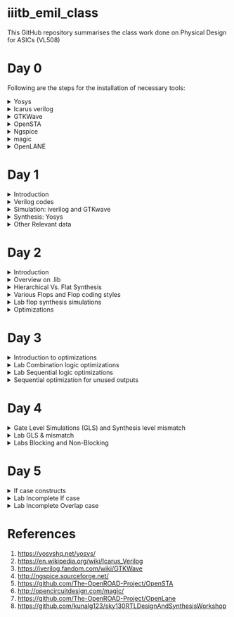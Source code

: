 # iiitb_emil_class
This GitHub repository summarises the class work done on Physical Design for ASICs (VL508)

# Day 0
Following are the steps for the installation of necessary tools:
<details>
<summary> Yosys</summary>
<br />
Yosys is a framework for Verilog RTL synthesis. It currently has extensive Verilog-2005 support and provides a basic set of synthesis algorithms for various application domains. Selected features and typical applications:

- Process almost any synthesizable Verilog-2005 design
- Converting Verilog to BLIF / EDIF/ BTOR / SMT-LIB / simple RTL Verilog / etc.
- Built-in formal methods for checking properties and equivalence
- Mapping to ASIC standard cell libraries (in Liberty File Format)
- Mapping to Xilinx 7-Series and Lattice iCE40 and ECP5 FPGAs
- Foundation and/or front-end for custom flows<br />

Steps to install Yosys:
  
```
$ git clone https://github.com/YosysHQ/yosys.git
$ cd yosys-master 
$ sudo apt install make (If make is not installed please install it) 
$ sudo apt-get install build-essential clang bison flex 
    libreadline-dev gawk tcl-dev libffi-dev git 
    graphviz xdot pkg-config python3 libboost-system-dev
    libboost-python-dev libboost-filesystem-dev zlib1g-dev
$ make config-gcc
$ make 
$ sudo make install
```
Image after Installation:
![yosys](https://github.com/mrdunker/iiitb_emil_class/assets/38190245/345a1e66-96c9-4baa-b543-4c54a83c7f80)
</details>
<details>
<summary> Icarus verilog</summary>
<br />    
Icarus Verilog is an implementation of the Verilog hardware description language compiler that generates netlists in the desired format (EDIF). It supports the 1995, 2001 and 2005 versions of the standard, portions of SystemVerilog, and some extensions.<br />
Icarus Verilog is available for Linux, FreeBSD, OpenSolaris, AIX, Microsoft Windows, and Mac OS X. Released under the GNU General Public License, Icarus Verilog is free software.<br /><br />
Step to install iverilog: 
    
```
sudo apt-get install iverilog
```
Image after Installation:
![iverilog](https://github.com/mrdunker/iiitb_emil_class/assets/38190245/bb03caee-57ee-4d01-bd57-25e85e0f302f)
</details>
<details>
<summary> GTKWave </summary>
<br />
GTKWave is a VCD waveform viewer based on the GTK library. This viewer supports VCD and LXT formats for signal dumps.<br />
Waveform dumps are written by the Icarus Verilog runtime program vvp. The user uses $dumpfile and $dumpvars system tasks to enable waveform dumping, then the vvp runtime takes care of the rest. The output is written into the file specified by the $dumpfile system task. If the $dumpfile call is absent, the compiler will choose the file name dump.vcd or dump.lxt, depending on runtime flags. The example below dumps everything in and below the test module.<br /><br />
Steps to install GTKWave:

```
sudo apt update
sudo apt install gtkwave
```
Image after Installation:
![gtkwave](https://github.com/mrdunker/iiitb_emil_class/assets/38190245/61dea6a3-487c-4308-a8c4-f1d4477c992a)
</details>

<details>
<summary>OpenSTA</summary>
<br />
OpenSTA is a gate-level static timing verifier. As a stand-alone executable, it can be used to verify the timing of a design using standard file formats.

- Verilog netlist
- Liberty library
- SDC timing constraints
- SDF delay annotation
- SPEF parasitics

OpenSTA uses a TCL command interpreter to read the design, specify timing constraints, and print timing reports.<br /><br />
Steps to install OpenSTA:
```
Went to the GitHub repo: https://github.com/The-OpenROAD-Project/OpenSTA
and did the process mentioned within (installed the prerequisites and installed OpenSTA with Cmake).
```
Image after installation:
![opensta png](https://github.com/mrdunker/iiitb_emil_class/assets/38190245/bcc4cf94-2696-4f19-bfcd-20a48424276f)
</details>
<details>
<summary>Ngspice</summary>   
<br />
Ngspice is an open-source electronic circuit simulator software that allows engineers, researchers, and hobbyists to simulate and analyze electronic circuits. It is a part of the Spice (Simulation Program with Integrated Circuit Emphasis) family of circuit simulation tools, which have been widely used since the 1970s.

Ngspice is an evolution of the well-known Spice3 program, incorporating additional features and improvements. It is compatible with various operating systems, including Windows, Linux, and macOS. The software is primarily used for simulating analog, digital, and mixed-signal circuits.<br /><br />
Steps to install Ngspice:

```
After downloading the tarball from https://sourceforge.net/projects/ngspice/files/ to a local directory, unpack it using:
$ tar -zxvf ngspice-40.tar.gz
$ cd ngspice-40
$ mkdir release
$ cd release
$ ../configure  --with-x --with-readline=yes --disable-debug
$ make
$ sudo make install

```
Image after installation:
![ngspice](https://github.com/mrdunker/iiitb_emil_class/assets/38190245/22a4dab7-b6dc-4d07-b2a8-8f2d24b06568)
</details>

<details>
<summary>magic</summary>
<br />
Magic is a popular open-source tool used for ASIC (Application-Specific Integrated Circuit) design and layout. It is part of the Electric VLSI Design System and provides capabilities for creating and editing integrated circuit layouts. Magic is widely used in the semiconductor industry and academic settings for various ASIC design tasks.

<br /> Steps to install magic:

```
$   sudo apt-get install m4
$   sudo apt-get install tcsh
$   sudo apt-get install csh
$   sudo apt-get install libx11-dev
$   sudo apt-get install tcl-dev tk-dev
$   sudo apt-get install libcairo2-dev
$   sudo apt-get install mesa-common-dev libglu1-mesa-dev
$   sudo apt-get install libncurses-dev
git clone https://github.com/RTimothyEdwards/magic
cd magic
./configure
make
make install

```
Image after installation:
![magic](https://github.com/mrdunker/iiitb_emil_class/assets/38190245/79c38c91-a0be-4b4b-a334-bb1ef3754af8)
</details>

<details>
<summary>OpenLANE</summary>
<br />
OpenLANE is an open-source ASIC (Application-Specific Integrated Circuit) design flow and methodology that aims to automate and standardize the process of designing and fabricating custom digital integrated circuits. It is developed and maintained by the OpenROAD (Open Research for Advanced Nanotechnologies) project, which is a collaboration of various academic and industrial organizations.

Key components and features of OpenLANE include:<br />
- RTL Synthesis: The flow starts with RTL synthesis, where the RTL code is converted into a gate-level representation using synthesis tools.
- Floorplanning: OpenLANE performs automatic floorplanning, which involves arranging the logical blocks and components on the chip's physical layout.
- Placement: It automatically places the gates and cells on the chip, optimizing for area, power, and performance.
- Clock Tree Synthesis (CTS): OpenLANE generates a clock tree to efficiently distribute the clock signal across the chip.
- Routing: The tool performs automatic routing to connect all the elements on the chip while adhering to design rules and constraints.
- Static Timing Analysis (STA): OpenLANE performs static timing analysis to verify that the design meets the required timing specifications.
- Design Rule Check (DRC) and Layout versus Schematic (LVS) verification: OpenLANE checks the physical layout against manufacturing rules (DRC) and compares the layout to the original schematic (LVS) to ensure consistency.
- Configuration and customization: OpenLANE allows users to configure various aspects of the design flow and customize different steps based on specific design requirements.
<br />
Steps to install OpenLANE:
    
```
sudo apt-get update
sudo apt-get upgrade
sudo apt install -y build-essential python3 python3-venv python3-pip make git

sudo apt install apt-transport-https ca-certificates curl software-properties-common
curl -fsSL https://download.docker.com/linux/ubuntu/gpg | sudo gpg --dearmor -o /usr/share/keyrings/docker-archive-keyring.gpg

echo "deb [arch=amd64 signed-by=/usr/share/keyrings/docker-archive-keyring.gpg] https://download.docker.com/linux/ubuntu $(lsb_release -cs) stable" | sudo tee /etc/apt/sources.list.d/docker.list > /dev/null

sudo apt update

sudo apt install docker-ce docker-ce-cli containerd.io

sudo docker run hello-world

sudo groupadd docker
sudo usermod -aG docker $USER
sudo reboot 

# After reboot
docker run hello-world

```
Image after installation:
![docker](https://github.com/mrdunker/iiitb_emil_class/assets/38190245/ee51e4a0-bb4e-4e41-8ff6-e4cf30dcfcb7)
</details>

# Day 1
<details>
  <summary>Introduction</summary>
  <br />
  This section mainly focuses on Iverilog,GTKwave, and Yosys. The simulation and synthesis of a basic 2x1 mux is also done.<br /><br />
 A simulator refers to a software tool or program that simulates the behavior of the digital design described at the RTL level. It allows designers to test and verify 
 the functionality of their digital designs before actual hardware is fabricated. Simulators take the RTL description and execute it in a software 
 environment, allowing the designer to observe how the design behaves under different conditions and inputs. The simulator looks for changes in the input.Upon change inn 
 the input the output is evaluated. If no change in input is observed, there will be no change in output. 
 Icarus Verilog is an open-source RTL simulator that supports Verilog. It's widely used in academia and smaller projects due to its free and open nature.<br /><br/>
 A test bench is a set of simulation codes and associated data that is used to verify the correctness and functionality of a digital design described at the Register 
 Transfer Level (RTL) or other abstraction levels. It serves as a virtual environment in which the design can be tested before it's physically implemented in 
 hardware.The design may have  more than one input and output, while the Test bench doesn't a primary input or a primary output.<br /><br />

 **The Iverilog-based simulation flow is that of below:** <br />
 ![simulation flow](https://github.com/mrdunker/iiitb_emil_class/assets/38190245/3d965540-bb96-4bb3-9284-b446b57621fb)

 After Simulation Synthesis is required. For this, we are using a tool called Yosys, which will give us a netlist, which is a representation of the design in standard 
 cells. There are certain commands like read_verilog, read_liberty, and write_verilog used for the synthesis process. After Synthesis verification of the netlist is also 
 done. <br /><br />
**A basic synthesis flow is as shown below:** <br />
 ![synthesis flow](https://github.com/mrdunker/iiitb_emil_class/assets/38190245/abcd8a60-8222-433e-a53e-ff1485ecd810)
 <br />( .lib is explained in the 'Other Relevant Data' section)<br />
 <br />The set of primary inputs or primary outputs will remain the same in both RTL design and netlist,i.e. The testbench used for simulation and verification is same.<br />
</details>
<details>
    <summary>Verilog codes</summary>
  We are simulating a simple 2x1 mux using iverilog and GTKwave, the codes have been taken from the GitHub repo:<br />
  https://github.com/kunalg123/sky130RTLDesignAndSynthesisWorkshop.git
  <br /><br />
  The above git has been cloned and saved in the local system as shown below.<br />
  
  ![git_clone](https://github.com/mrdunker/iiitb_emil_class/assets/38190245/05e19c55-237f-47b0-b2df-4a4839a12e2c)
  
</details>

<details>
    <summary>Simulation: iverilog and GTKwave</summary>
  <br />
  The below Linux shell commands are typed into the terminal to get execute the mux design file and the test bench. A vcd(value change dump) file is generated
  and that is opened using GTKwave as shown below. 
  
```
iverilog good_mux.v tb_good_mux.v
./a.out
gtkwave tb_good_mux.vcd
```
Below are the Shell commands screenshot for the execution of both .v files (design and test bench):<br />
![iverilog_gtk](https://github.com/mrdunker/iiitb_emil_class/assets/38190245/69775736-ff34-4c3c-8231-87dd9f111e2b)
<br />
<br />
Below is the GTKwave output for the same:<br />
![gtk](https://github.com/mrdunker/iiitb_emil_class/assets/38190245/af652fdb-1222-484f-820c-51f3d4de732f)
</details> 
<details>
    <summary>Synthesis: Yosys</summary>
<br />
Here we are Synthesizing a basic 2x1 mux which we have simulated in iverilog and GTKwave as shown in the above sections.<br />
In the directory, we need to input the shell terminal command yosys for synthesis below shown are the commands used:
  
  ```
yosys> read_liberty -lib ../lib/sky130_fd_sc_hd__tt_025C_1v80.lib 
yosys> read_verilog good_mux.v
yosys> synth -top good_mux
yosys> abc -liberty ../lib/sky130_fd_sc_hd__tt_025C_1v80.lib 
yosys> show
  ```
To generate the netlist and view the 'netlist.v' file following commands are used:

 ```
yosys> write_verilog -noattr good_mux_netlist.v
yosys> !gvim good_mux_netlist.v
  ```

<br /> **The Screenshot below shows how commands read_liberty and read_verilog are done:** <br />
![synth1](https://github.com/mrdunker/iiitb_emil_class/assets/38190245/ef674f5e-94f0-4310-bd4a-dd87ab9c6a24)
<br />

**The Screenshot below is of the syth -top <name.v> command:** <br />
![synth2](https://github.com/mrdunker/iiitb_emil_class/assets/38190245/35ee2316-6785-4509-a254-1d9e7607336f)
<br />

**The Screenshot below shows how the command abc -liberty is done:** <br />
![synth3](https://github.com/mrdunker/iiitb_emil_class/assets/38190245/2f53dd5c-b782-4f0b-8185-c334c9d3f13a)
<br />

**The Screenshot below shows how the show command is done:** <br />
![synth4](https://github.com/mrdunker/iiitb_emil_class/assets/38190245/f944ec4b-904a-45c4-8f3a-833a0753d9cb)
<br />

**The Figure below is the generated synthesized design:** <br />
![synth5_img](https://github.com/mrdunker/iiitb_emil_class/assets/38190245/e036f7ba-aa4c-46ba-bfec-f26cdb14a426)
<br />

**The Screenshot below shows the 'write_verilog -noattr<'name of netlist'>' command and the <netlist>.v file:** <br />
![synth6_final](https://github.com/mrdunker/iiitb_emil_class/assets/38190245/c0691b18-bae6-46ac-bd23-f03e20d01d6b)
  
</details>
<details>
    <summary>Other Relevant data</summary>
  <br />
  
  **RTL Design:** <br />
RTL stands for "Register Transfer Level," and in the context of digital hardware design, RTL design refers to the process of describing the behavior of a digital circuit 
or system using a hardware description language (HDL) at the register transfer level. It's a crucial step in designing complex digital systems such as microprocessors, 
application-specific integrated circuits (ASICs), field-programmable gate arrays (FPGAs), and more.
<br /><br />
In RTL design, the designer specifies the functionality and behavior of the digital system using a high-level hardware description language like Verilog or VHDL. This description focuses on the flow of data between registers and the operations that take place on that data.<br />

**Synthesis:** <br />
RTL design is the process of transforming a high-level functional description of a digital system into a gate-level netlist that can be physically implemented on 
hardware platforms. This process involves mapping the logic to standard cells, optimizing for performance, and ensuring timing requirements are met.
A Design is converted into gates and the connections are made between those gates, the final output file is what is termed as a netlist.<br /><br />

### What is .lib ?

1. .lib is a collection of various logical modules
2. It includes basic gates like and, or etc...
3. There are different flavours(versions) of the same gate
    - Slow
    - Medium
    - Fast

We need different flavors of gates because combinational delays in logical paths will determine the maximum speed of operation of digital logic circuits.<br />
<br />
### Why do we need different flavors of gates?

1. Different flavors of gates are necessary to provide a diverse toolkit for designing and implementing electronic circuits. They cater to various logical functions,
  optimization requirements, noise considerations, and implementation constraints, enabling the creation of complex and efficient systems.
2. Combinational delays in the logic path determine the max speed of operation of a digital logic circuit.

<br />

![dff_combi](https://github.com/mrdunker/iiitb_emil_class/assets/38190245/01b72e99-69f9-4453-9e17-8f2a082de217)

- Based on the figure shown above, Tclk **Tcq_a**,**Tcombi**,**Tsetup_b** are the time period of the clock,propagation delay of A, Combinational delay, setup time of B 
  respectively.
- **Tclk > Tcq_a + Tcombi + Tsetup_b**
- one clock pulse should be long enough for the delay of the 'A'-D.FF,combinational delay and setup time for 'B'-D.FF to be incorporated.
- **Tsetup_b** is the time required for the the 'B'-D.FF data to be stable.

There is also a need for slow cells. The question of why we need them arises.<br />
- To ensure there are no 'HOLD' issues at B-D.FF, we need certain cells to work slowly
- We need cells that work fast to meet the required performance and we need cells that work slow to meet HOLD.

## Faster Cells Vs. Slower Cells:
- A load in digital logic is a capacitor
- A faster charging or discharging means less delay
- To increase the rate of charging or discharging we need to widen the transistors.
- Wider transistor gives lower delay: but more is required and more power is required
- Narrow transistors give out more delay  : we need less area and less power is consumed.


</details>

# Day 2
<details>
  <summary>Introduction</summary>
  In this section, we will briefly go about understanding a bit more about the .lib file and other stuff.
</details>
<details>
  <summary>Overview on .lib</summary>
  Firstly lets open the sky130_fd_sc_hd__tt_025C_1v80.lib using the Vim editer.<br />
 
  ```
  gvim ../lib/sky130_fd_sc_hd__tt_025C_1v80.lib
  ```
The nomenclature of the above .lib file is :
1. sky - skywater
2. 130 - 130 nanometer(nm)
3. tt - typical  library
4. 025C - Temperature
5. 1v80 - Voltage
<br />

When we look into a library 'Process Voltage Temparature' is relevant for a design to work.<br />
1. Process is important because of variations in the fabrication.
2. Voltage is important because there will be variations in circuit behaviour due to the same.
3. Semiconductors are very dependent on temperature and we would need the design to work in a wide range of        geographies having different temperatures.

We need to factor in all these conditions when designing and so our libraries will also model these specifications.<br />

Below figure shows the the library sky130_fd_sc_hd__tt_025C_1v80.lib on Vim edior:<br />
![day1_1](https://github.com/mrdunker/iiitb_emil_class/assets/38190245/e2e76a6b-3316-45ee-9b08-71f0ba45e4e8)

The Below figure shows both the library sky130_fd_sc_hd__tt_025C_1v80.lib and the .v file sky130_fd_sc_hd.v which consists of the design of any given cell in the above-mentioned library:<br/>
![day1_2](https://github.com/mrdunker/iiitb_emil_class/assets/38190245/cb52c2a2-9905-42a5-8c7d-1b8e9b9c0d05)

The Below side by side figure shows the details of different flavours of a 2 input and gate:<br />
Here it is seen that the area of all three are different.On Day 1 we discussed the effect of the area in efficiency and delay etc..<br />
![day1_3x](https://github.com/mrdunker/iiitb_emil_class/assets/38190245/6d5738b1-5fa3-4a08-8103-c7ff45b55afe)

Below are some of the Vim commands used:<br />
```
:syn off "turn off highlighting
:se hls  "highlight cell
:se nu   "see line numbers
:g//     "see all the cells('highlighted ones')
:sp <directory>    "open a file with a directory along with 
:vsp     "opens the same file again side by side         

```
</details>
<details>
  <summary>Hierarchical Vs. Flat Synthesis</summary>
  
  ### Hierarchical Synthesis:
In hierarchical synthesis, the design of a complex digital circuit is divided into smaller, more manageable modules or blocks. Each module represents a functional unit or a specific sub-task the 
overall design. These modules are designed and optimized separately, and then they are integrated into the larger system. The design hierarchy can have multiple levels, with modules containing sub-
modules and so on.<br />

  ### Flat Synthesis:
  In flat synthesis, the entire digital circuit is synthesized as a single monolithic unit, without breaking it down into smaller modules. This approach is suitable for smaller designs where the 
  complexity doesn't warrant a hierarchical organization.<br />

  In this section, we will synthesize the same design in both Hierarchical and Flat to illustrate the difference in the netlist of both.<br />
  <br />
  **Hierarchical illustration**<br />
  (The Figure below shows the schematic diagram of a design named multiple_module.v:)<br />
![heir1](https://github.com/mrdunker/iiitb_emil_class/assets/38190245/602be1f3-2704-4d82-b754-688b467b89cb)
<br />
It is seen that everything is divided into smaller submodules.<br />

(The figure below is the netlist for the hierarchical design:)<br />
![heir_netlist](https://github.com/mrdunker/iiitb_emil_class/assets/38190245/cd4d44e5-2681-4387-a000-87b4f1668e5f)
<br />
<br />
**Flat illustration**<br />
(The figure below shows the flattened-out netlist for the flattened design:)<br />
![flat](https://github.com/mrdunker/iiitb_emil_class/assets/38190245/39b67082-8c56-4b3a-812c-03ef7bc66d34)
<br />
We write the 'flatten' command just before the write_verilog command to flatten the netlist.<br />
<br />
(The figure below shows the schematic diagram of the design).<br />
![flatten](https://github.com/mrdunker/iiitb_emil_class/assets/38190245/ebb93a7c-9fee-40a7-b18a-637c54bdfc6f)
<br />
<br />

**Submodule Level Synthesis**<br />
Why is this done?
1. When we have multiple instantiations of the same module we prefer the submodule level by synthesis.
2. We might also want to use the divide and concur procedure, divide up the circuit to get the best possible design at the top level.

We need to make a small change in the synth command in yosys:

```
synth -top <sub_module_name>
```

<br />
(Illustrated below:)<br />

![submd1](https://github.com/mrdunker/iiitb_emil_class/assets/38190245/6ea4c027-ad4f-4a37-9fe8-bed3113761db)
<br />
(The design diagram for the same is shown below:)<br />

![sub1netlist](https://github.com/mrdunker/iiitb_emil_class/assets/38190245/df1060dc-50eb-4943-8862-b787ace3629c)
  
  
</details>

<details>
  <summary>Various Flops and Flop coding styles</summary>
  <br />
  Here we are going to look at some questions such as the ones below:
  
  1. How to code a flop.
  2. What are the flops that are present
  3. What are the coding standards for it.
     
  #### Why do we need to use flops? <br />
  Consider the logic diagram given below consisting of an and gate and or gate.<br />
  there exists a propagation delay, and due to this the output glitches. This is a serious issue as the number of combinational circuits increases the number of glitches also increases.<br />
  
  ![logicdiagram](https://github.com/mrdunker/iiitb_emil_class/assets/38190245/f20e2466-21d0-4a3a-974f-010eb8ef45d5)

  (In the figure below the glitch caused in the above logic diagram is illustrated in the blue shaded area:)<br />
  ![glitch](https://github.com/mrdunker/iiitb_emil_class/assets/38190245/701d8ca3-badb-4587-8324-c110309eef6c)

  <br />
  Like mentioned above, more combinational circuits mean more glitches so to avoid glitches, we need to store the data, for that we use flops.<br />
  (The figure below illustrates the above problem and solution:)<br />
  
  ![combi](https://github.com/mrdunker/iiitb_emil_class/assets/38190245/841dc701-aad2-4e15-82d9-d969d0ab10cc)
  <br />
  D-ff's give output only at the posedge of the clk. So, the next combinational circuit (block) will see only a stable input.

  ### How do I code the Flop?
  Below are the three different ways in which we can code the flop.
  1. Synchronous & Asynchronous reset
  2. Syncranous reset
  3. Asynchronous reset

  ![dffs](https://github.com/mrdunker/iiitb_emil_class/assets/38190245/19af309b-8fa9-49bd-b0f4-4c235a07bc1c)

</details>
<details>
  <summary>Lab flop synthesis simulations</summary>
  <br />
  Here we are going to simulate D-Flip flops with Asynchronous reset & set, Synchronous, and Synchronous & Asynchronous reset with Iverilog and GTKwave.<br />

  ### Asynchronous reset:

  Here we are going to be using a .v file 'dff_asyncres.v' and its corresponding testbench. Run it on verilog and simulate it on GTKwave ash shown below.<br />
  ![d](https://github.com/mrdunker/iiitb_emil_class/assets/38190245/72d36956-ffea-401c-ba45-2cb08adf5ce1)
  <br />
  Below we can see the output waveform of the design.<br />
  In this case, at around the 550ns range, we see that the output q follows the clk. i.e. q is synchronous with the clock.<br />
  ![d1](https://github.com/mrdunker/iiitb_emil_class/assets/38190245/81d9993f-d83b-48d0-a963-18b7afa9923c)
  <br />
  If we consider this point around the 1090ns-1100ns range. when the async_reset is high the output 'q' will immediately go low. This is called asynchronous reset. As illustrated below.<br />
  ![d2](https://github.com/mrdunker/iiitb_emil_class/assets/38190245/a286d6dc-876b-4044-99bb-16ad429947be)

  ### Asynchronous set:
  <br />
  Here we do the same. The simulation output waveforms are shown below.<br />
  In the below waveform, in between the ranges of 500ns to 600 ns the async_set is low which makes the output looks for changes in 'd' upon the clock.<br />
  
  ![ds1](https://github.com/mrdunker/iiitb_emil_class/assets/38190245/46d2c9c8-fa56-40a7-9f5f-ef59a4265537)
  <br /><br />
  In the following waveform, when the async_set is high the output will be set high and will not follow  the 'd' input.<br />
  
  ![ds2](https://github.com/mrdunker/iiitb_emil_class/assets/38190245/b203a94a-7fc0-4772-8787-d3b0afe513a4)
  
  ### Synchronous reset:
  <br />
  The steps for simulation are the same except here we use the dff_syncres.v file and its corresponding test bench.<br />
  In the below waveform, we can see between the 500ns-600ns range, when the sync_reset is high, the output follows the clock.<br /> As shown below:<br />
  
  ![db1](https://github.com/mrdunker/iiitb_emil_class/assets/38190245/aefed66f-eae9-498d-b0e5-57fa561f8fae)

  ### Synthesis of the above three designs:
  <br />
  Synthesis diagram for Asynchronous reset:<br />
  
  ![nl1](https://github.com/mrdunker/iiitb_emil_class/assets/38190245/1dd3e6a7-d365-46ee-ba6b-695e74024159)
  Synthesis diagram for Asynchronous set:<br />
  
  ![nl2](https://github.com/mrdunker/iiitb_emil_class/assets/38190245/8d59f4b8-ea11-44eb-adf7-928cd7b16495)
  Synthesis diagram for Synchronous reset:<br />
  
  ![nl3](https://github.com/mrdunker/iiitb_emil_class/assets/38190245/fe0a583c-c216-482e-816a-2ea4b3d2a88b)
  <br />
  <br />
  During synthesis, after the **synth -top** command in Yosys, we should use the following command to map DFF cells to sequential cells.
  
  ```
  dfflibmap -liberty ..<directory of the .lib file>
  ```
  
  
</details>
<details>
  <summary>Optimizations</summary>
  <br />
  This section deals with some special cases. Particularly two peculiar .v files.<br />
  let's open them in the Vim editor using the following Shell command:<br />
  
  ```
  gvim mult_*.v -o
  ```
Here we are opening two files mult_2.v and mult_8.v.<br />
<br />
**Let us consider the first one 'mult_2.v' :** <br />
The below figure shows the mult_2.v file.<br />
![ex3](https://github.com/mrdunker/iiitb_emil_class/assets/38190245/9fa56ed3-a9ab-412a-9e15-24a3dc92c83b)
<br /><br />
The block diagram below explains the basic functionality of the design:<br />
![ex1](https://github.com/mrdunker/iiitb_emil_class/assets/38190245/d4237401-d4f0-4ed5-b891-ea6a58106ddd)
<br /><br />
But as being a special case there must be a **twist** to it.<br />
Apparently, there is no need for any extra hardware components. In the below figure, we can see the input 'a' and output 'y'.<br />
(The output y is basically zero appended to 'a' {a,1'b0}. It is illustrated below.)<br />

![ex2](https://github.com/mrdunker/iiitb_emil_class/assets/38190245/d32db5ed-227b-47ef-a8b6-1e38c4ede5bd)
<br />
(In the below screenshot, we can see there are no hardware components required.)<br />
![m1](https://github.com/mrdunker/iiitb_emil_class/assets/38190245/f7a2e0ac-482f-4f5b-95b6-6d2a40efa952)
<br />
(The below diagram shows the schematic diagram for the same:)<br />
![m1a](https://github.com/mrdunker/iiitb_emil_class/assets/38190245/78f32166-5c88-44ad-95be-0ea497aaeba0)

**Let us consider the second one 'mult_8.v' :** <br />
(The below figure shows the mult_8.v file)<br />
![t1](https://github.com/mrdunker/iiitb_emil_class/assets/38190245/5f27eee1-ffd6-4a05-b034-0b473b2d555f)
<br />
Here we are doing ax9=y, which can be rewritten as {ax(8+1)=y}<br />
ax9 = {a,0,0,0} + a ----> {a,a}<br />
![t2](https://github.com/mrdunker/iiitb_emil_class/assets/38190245/dae94818-b88d-427f-892b-9ee7736f0c04)
<br />
(In the below screenshot, we can see there are no hardware components required.)<br />
![m2](https://github.com/mrdunker/iiitb_emil_class/assets/38190245/acef047d-27cd-4ba0-b233-3042b8f70059)
<br />
(The below diagram shows the schematic diagram for the same:)<br />
![m2a](https://github.com/mrdunker/iiitb_emil_class/assets/38190245/8ac4fe85-e8c8-4267-95d6-1b573f5c6815)


</details>

# Day 3
<details>
<summary>Introduction to optimizations</summary>
  <br />
  Here we are going to be looking at logic optimizations.<br />
  
  There are two kinds of logic optimizations:<br />
  
  1. Combinational Logic optimizations
  2. Sequential Logic optimizations
<br />
 Let us look into those.<br/>

 ## Combinational logic optimization: 

- It is done to get the most optimized design
- The most optimized design will be very efficient in both its area and power characteristics.

  Below are the two techniques used for the same:<br />

  1. Constant Propagation
  2. Boolean logic optimizations

  ### Constant propagation

  Let's consider Fig: A having an output Y. When deriving that circuit using MOS transistors we will need six MOSFETS.<br />
  if we consider input a = low. The total logic circuit will reduce to Fig: B. And has only a requirement of one inverter i.e 2 MOSFETS.<br />
  
  ![1](https://github.com/mrdunker/iiitb_emil_class/assets/38190245/79f55e71-4505-40e9-8284-53224481bd08)
<br />

  ### Boolean logic optimizations

   In case of this, the synthesizer uses either KMAPS or Quinse McCluskey methord to find the most optimized logic.<br />
   Let us consider the image below:<br />
   ![2](https://github.com/mrdunker/iiitb_emil_class/assets/38190245/f43837bd-ca89-45df-885d-31d1bd5bf91d)
   <br /><br />
   Here we are implementing y = a?(b?c:(c?a:0)):(!c).Which is not optimized<br />
   The general output will be y = a'.b' + a.[ b.c + b'.a.c ]. In simplifying this we will get ~( a ^ b ).<br />
   The Synthesis tool does these kinds of optimizations to get the most optimized logic.<br />

## Sequential logic optimizations:
  There are two types mostly:
  
  1. Basic : (Sequential constant)
  2. Advanced : (State optimization, Retiming, Cloning)
     
 ### Sequential Constant
 ![3](https://github.com/mrdunker/iiitb_emil_class/assets/38190245/8a0d82fa-4735-4273-9562-6bbb62a545d0)

 Consider the above figure Fig: A.<br />
 if there is a reset q =0, if there is no reset 'q' is again 0 since it follows 'd' and d=0.<br />
 And so it propagates y=1 always for this case. Effectively we don't have a need for the logic gates in the figure.<br /> 
 <br />
 Now in another case in the figure below:<br />
 ![4](https://github.com/mrdunker/iiitb_emil_class/assets/38190245/0a0913a2-8c7e-46d7-84a8-a8136f48b97a)
 <br />
 When the set is applied q=1 and when set in not applied q=0.<br />
 It can be explained through the timing diagram Fig: C. q will wait till the next **posedge** of the clock to go down. There will be a slack for q.<br />

 ### State optimization

 State optimization in ASIC design is about finding the best trade-offs among performance, power efficiency, area utilization, and other design objectives
 to create an effective and efficient custom integrated circuit for a particular application.<br />

 ### Re-timing

It is a technique used to optimize the timing performance of a digital circuit by moving registers (flip-flops) to different locations within the circuit <br />
without changing its functionality. The primary goal of retiming is to improve the critical path delay, which is the longest path through the logic circuit that determines the maximum operating frequency.<br />

### Sequential logic cloning

Also known as flip-flop cloning or state machine cloning, is a technique used to replicate or duplicate certain portions of sequential logic circuits.
This technique is employed to improve performance, reduce critical path delays, or optimize power consumption in a design without altering its functional behavior.<br />

</details>

<details>
  <summary>Lab Combination logic optimizations</summary>
  <br />
  Here we will be doing the labs that illustrate combinational logic optimizations.<br />
  We will also be using a Yosys command to purge all unused cells:

  ```
  opt_clean -purge
  ```
  <br />
  
  ### LAB 1:  
  
  ![x0](https://github.com/mrdunker/iiitb_emil_class/assets/38190245/66b55f2f-84db-4585-9092-fef98a2ba084)
  <br />
  In the above code, if we look at it. It is effectively a 2x1 mux which can be simplified to a 2 input and gate.<br />
  So, by doing the opt_clean -purge command we can purge unnecessary cells to make it optimized.<br />
  ![x1](https://github.com/mrdunker/iiitb_emil_class/assets/38190245/9c697ebe-6d6c-4a0b-af66-d8dd6a7d642f)
  <br />
  The Schematic diagram is shown below and as expected we have a 2 input and gate.<br />
  ![x2](https://github.com/mrdunker/iiitb_emil_class/assets/38190245/4304212b-e48e-4f64-81f7-cb648caeea5f)

  ### LAB 2:
  
  Here we are performing the synthesis of opt_check2.v. it is done the same way as **LAB 1** <br />
  We get an optimized design of a 2-input or gate.<br />
  Relevent Screenshots are attached below.<br />
  ![a0](https://github.com/mrdunker/iiitb_emil_class/assets/38190245/8484ce20-e2a9-49f5-a96d-b7db0c2b46f7)
  ![a1](https://github.com/mrdunker/iiitb_emil_class/assets/38190245/3c3571d9-0498-4ff9-8a3e-516c513056fa)


  ### LAB 3:
  
  Here we are performing the synthesis of opt_check3.v. it is done the same way as the above labs <br />
  Relevent Screenshots are attached below.<br />
  ![y0](https://github.com/mrdunker/iiitb_emil_class/assets/38190245/846bfd51-46b1-4e91-87ab-a03184260c38)
  ![y1](https://github.com/mrdunker/iiitb_emil_class/assets/38190245/563d5225-85bf-4d71-a8bf-dbecc13e41a3)


  ### LAB 4:
    
  Here we are performing the synthesis of opt_check4.v. it is done the same way as the above labs <br />
  Relevent Screenshots are attached below.<br />
  ![t1](https://github.com/mrdunker/iiitb_emil_class/assets/38190245/55b15def-41ee-46d5-bfe9-dbcac222f34b)
  ![t2](https://github.com/mrdunker/iiitb_emil_class/assets/38190245/cd28a54d-c45f-4d07-99db-f84912724f1f)


  ### LAB 5:

  Here we are performing the synthesis of multiple_modules_opt.v. it is done the same way as before but here we have to flatten the design.<br />
  Relevent Screenshots are attached below.<br />
  ![r0](https://github.com/mrdunker/iiitb_emil_class/assets/38190245/6aac57c4-eaa9-4766-bfed-1c7c855620d4)
  ![r1](https://github.com/mrdunker/iiitb_emil_class/assets/38190245/79488696-2c93-4336-aeef-b6b058dc03f1)

</details>
<details>
  <summary>Lab Sequential logic optimizations</summary>

  ### LAB 1:

  Here we are going to simulate and synthesize two .v files,'dff_const1.v' and 'dff_const2.v'.<br />
  Below are the .v files of the above-mentioned:<br />
  ![dff1](https://github.com/mrdunker/iiitb_emil_class/assets/38190245/8e643380-c45f-49fa-a7fb-dd9cea1f4393)
  <br />
  The simulations of the same are shown below:<br />
  ![dff2](https://github.com/mrdunker/iiitb_emil_class/assets/38190245/8cf12e40-2aa6-4c38-94e5-9cfe934e2c54)
  <br />
  The optimized synthesized diagram of dff_const1.v is shown below and is as expected.<br />
  ![dff3](https://github.com/mrdunker/iiitb_emil_class/assets/38190245/a3744ab6-08b6-4fbb-b5c1-1cc61a76f21b)
  <br />
  The optimized synthesized diagram of dff_const2.v is shown below.<br />
  Here as per the simulation, we saw regardless of input and reset the output is always high.<br />
  ![dff4](https://github.com/mrdunker/iiitb_emil_class/assets/38190245/1b36fbe1-6925-493c-873d-9e35bbd6d36d)
  <br />

  ### LAB 2:

  Here we are going to simulate and synthesize dff_const3.v .<br />
  ![dff1](https://github.com/mrdunker/iiitb_emil_class/assets/38190245/d7d5c0d7-2ca7-4d75-93f1-df91cc68bb58)
  ![dff2](https://github.com/mrdunker/iiitb_emil_class/assets/38190245/ea204811-7f02-4302-9734-254ba6d8e115)
  ![dff3](https://github.com/mrdunker/iiitb_emil_class/assets/38190245/a5dab47a-cc74-472b-b252-cdf9b60093b5)

  ### LAB 3: 
  
  Here we are going to simulate and synthesize dff_const4.v .<br />
  ![l41](https://github.com/mrdunker/iiitb_emil_class/assets/38190245/a8da7d99-7ad6-4674-8d9c-8836579889aa)
  ![l42](https://github.com/mrdunker/iiitb_emil_class/assets/38190245/ab799a5b-4526-4468-a8c0-7c83ed1661da)
  ![l43](https://github.com/mrdunker/iiitb_emil_class/assets/38190245/80089a11-d320-40ab-b780-ae7a512405be)

  ### LAB 4:

  Here we are going to simulate and synthesize dff_const5.v .<br />
  ![dff1](https://github.com/mrdunker/iiitb_emil_class/assets/38190245/93d6183a-3fe2-43a7-857c-474975f031c4)
  ![dff2](https://github.com/mrdunker/iiitb_emil_class/assets/38190245/8c3c93c7-f778-4ded-809e-72c4f4b5a42a)
  ![dff3](https://github.com/mrdunker/iiitb_emil_class/assets/38190245/913c8492-d63c-44b0-8381-9d3366ca8ac0)
  
</details>

<details>
  <summary>Sequential optimization for unused outputs</summary>
  <br />
  <br />
  This is a very important optimization technique which can be illustrated by the example below:<br /><br />
  First, we are going to synthesize ' counter_opt.v ' and see the synthesized design diagram.<br />
  
  ![ct1](https://github.com/mrdunker/iiitb_emil_class/assets/38190245/497d7fe1-d70e-46b1-876b-7944a1363651)
  <br />
   ![ctx](https://github.com/mrdunker/iiitb_emil_class/assets/38190245/04e0dc24-f48d-4c02-8c2d-36b5575e9214)
  <br />
  The two states count[2] and count[1] are **unused**.<br />
  The synthesizer automatically optimizes the design to make it like the below, only using **one FF instead of three**.<br />
  ![ct2](https://github.com/mrdunker/iiitb_emil_class/assets/38190245/a7d3f233-67f2-4d59-9f9d-30abf3a498b9)
  <br />
  ![ct3](https://github.com/mrdunker/iiitb_emil_class/assets/38190245/28ea9f29-4cf5-46e6-8dc4-b06d8d6c94da)
  <br />
  <br />

  ### If we were using count[2] and count[1] also in the above code:<br />
  ![x1](https://github.com/mrdunker/iiitb_emil_class/assets/38190245/a0be1de9-9c36-4b67-86f6-4728b66e11b3)
  <br />
  The synthesizer would use **three FF's** as shown below:<br />
  ![x2](https://github.com/mrdunker/iiitb_emil_class/assets/38190245/f9edfbec-e202-484e-8d1b-ebea6d5dca3f)
  <br />
  ![x3](https://github.com/mrdunker/iiitb_emil_class/assets/38190245/a9030b45-457f-4d69-9e15-f230cac3d39f)
  <br />
  This optimization is so important as illustrated because it saves a ton of space, and speed, and improves efficiency in general.

  
</details>

# Day 4

<details>
  <summary>Gate Level Simulations (GLS) and Synthesis level mismatch</summary>
  <br />
  
  ### What is GLS?

  It is basically running the testbench with netlist as Design under Test (DUT).<br />
  Netlist is logically the same as that of RTL code so the same testbench will fit.<br />
  <br />

  Why do we use GLS?<br />
  1. To verify logical correctness after synthesis
  2. To ensure the timing of the design is met: for this, GLS needs to be run with delay annotation.

  GLS using verilog is as illustrated in the picture below:<br />
  ![1](https://github.com/mrdunker/iiitb_emil_class/assets/38190245/7780810d-1928-44ad-91ce-9f140f877c7a)
  <br />
  If gate-level models are delay annotated then we can use GLS for timing validation.<br />
  <br />

  ### Synthesis Simulation mismatch

Synthesis simulation mismatch refers to a discrepancy or misalignment between the expected behavior of a system or device, as predicted by a simulation or modeling process, and the actual behavior 
observed in the physical implementation or real-world operation of that system or device. This term is often used in fields such as electronics, engineering, and computer science, where 
simulations are employed to model the behavior of complex systems before they are physically constructed or deployed.<br />

Synthesis simulation mismatch can lead to unexpected problems, performance degradation, or failure of the designed system. Engineers and designers often work to minimize these mismatches by 
refining simulation models, improving manufacturing processes, and conducting thorough testing and validation of designs.<br />

There are mainly three ways mismatches occur:<br />
1. Missing sensitivity list
2. Blocking vs Non-Blocking assignments
3. nonstandard verilog codes

### Missing sensitivity list

Let us remember that a simulator checks for changes in activity, and look at the code shown below.<br />

```
always @(sel)
begin
if (sel)
 out = i1;
else
 out = i0;
end

```
In the above code the always block only checks for 'sel' changes hence we don't get the exact required output.<br />
To resolve this we should use:<br />

```
always @(*)
```
Here the always block will get evaluated for any signal change. Hence, we will get the expected output.<br />

### Blocking & Non-Blocking assignments

Assignments happen inside the always block.<br />

Blocking:<br />
- The '=' sign is used to represent blocking assignments
- It executes the statements in the order it is written.
  
Non-Blocking:<br />
- The '<=' sign is used to represent non-blocking.
- This executes all the RHS when always block is executed and assigned to LHS.
- Parallel evaluation is being occurred here.

### Caveats with blocking

Let's consider the below codes:<br />

```
code 1:
if (reset)
  begin
    q0=1'b0;
    q =1'b0;
  end
else
  begin
    q=q0;
    q0=d;
  end

code 2:
if (reset)
  begin
    q0=1'b0;
    q =1'b0;
  end
else
  begin
    q0=d;
    q=q0;
  end
```

Here you can see there is not much difference between code1 and code2 except we are interchanging the positions of assignments in the else condition of code2.<br />
we will get a drastic mismatch because of this as illustrated by the figure below.<br />

![2](https://github.com/mrdunker/iiitb_emil_class/assets/38190245/208bf03e-bd09-49cb-a578-7bd0133a8a89)
<br />
The mismatch is very much evident here and for this reason, we must use non-blocking codes. Which will give no mismatch.<br />
The keynote is we always use non-blocking for writing sequential circuits.<br />
<br />

Let us consider another example, a combinational circuit this time.<br />

```
code 1:
always @(*)
begin
  y  =  q0 & c;
  q0 =  a  | b;
end

code 2:
always @(*)
begin
  q0 =  a  | b;
  y  =  q0 & c;
end

```

For code 1: The **old** q0 value is used in the second statement.<br />
For code 2: The **new** q0 value is used in the second statement.<br />
<br />
The funny thing here is that both the circuits after simulation will be the same but the synthesized circuits will be different.<br />
<br />
Due to all these issues, it is very paramount to check for synthesis & simulation mismatches. So for that, we use **GLS**

</details>

<details>
  <summary>Lab GLS & mismatch</summary>
  
  ### LAB 1
  
  The below-given file is the .v file that we have to simulate and synthesize:<br />
  ![t1](https://github.com/mrdunker/iiitb_emil_class/assets/38190245/0cc82ee6-0333-420f-8d56-a9409bc77bfe)
  <br />
  First, we are going to simulate the file with iverilog and GTKwave using the testbench.<br />
  ![t2](https://github.com/mrdunker/iiitb_emil_class/assets/38190245/ddb56453-993d-42b3-a92b-e9168fcf4ac8)
  <br />
  Then we are going to synthesize and create a netlist file for the same.<br />
  ![t3](https://github.com/mrdunker/iiitb_emil_class/assets/38190245/24f5a9b4-8e3e-4e02-86c5-212d80121de3)
  <br />
  Then we are going to simulate it again with the newly created netlist file, the Verilog models, and the testbench using iverilog and GTKwave.
  <br />
  ![t4](https://github.com/mrdunker/iiitb_emil_class/assets/38190245/9a3f4be1-e597-4fb8-b11d-e85f7a04e8e1)
  <br />
  We will get the following waveform in the GTKwave which matches our previous waveform.<br />
  ![t5](https://github.com/mrdunker/iiitb_emil_class/assets/38190245/29db9b6d-99fc-43f5-aec7-db04b0e1516d)
  <br />
  
  ### LAB 2

  The below-given file is the .v file that we have to simulate and synthesize:<br />
  ![bm0](https://github.com/mrdunker/iiitb_emil_class/assets/38190245/01bce409-7839-41b5-9aeb-3683dc541288)
  <br />
  We will get a waveform like this which is not matching a 2x1 mux waveform(it is seen as incorrect):<br />
  ![bm1](https://github.com/mrdunker/iiitb_emil_class/assets/38190245/b4345419-94da-4e24-aeb0-84e5a538de05)
  <br />
  On synthesizing it, it is seen as a normal mux. We create a netlist for it also.<br />
  ![bm2](https://github.com/mrdunker/iiitb_emil_class/assets/38190245/72cf06dd-2d0f-42ed-bb51-b59c72a53cc0)
  We will see a stark difference in the pre and post-synthesis waveforms. This is the Synthesis-Simulation mismatch.<br />
  ![bm3](https://github.com/mrdunker/iiitb_emil_class/assets/38190245/e8dfca35-4c4a-4db1-b921-8371eb6d84c3)
  <br />

</details>

<details>
  <summary>Labs Blocking and Non-Blocking</summary>

  ### LAB 1

  We are going to see the Synthesis-Simulation mismatch caused by **blocking statement**.<br />
  The below-given file is the .v file that we have to simulate and synthesize:<br />
  ![1](https://github.com/mrdunker/iiitb_emil_class/assets/38190245/6b7d94cf-7a1b-424f-91f5-917ea0104d91)
  <br />
  We will get a waveform like this which is not matching the design **d = ((a|b)&c)**.<br />
  ![2](https://github.com/mrdunker/iiitb_emil_class/assets/38190245/64e334d3-1a21-4229-ac1c-f107c0ed1136)
  <br />
  On synthesizing it, we will get the required design diagram. A netlist is also created for the same.<br />
  ![3](https://github.com/mrdunker/iiitb_emil_class/assets/38190245/b5afb83b-99f5-4276-94ac-b675358843cd)
  <br />
  We will see a stark difference in the pre and post-synthesis waveforms. This is the Synthesis-Simulation mismatch caused by **blocking statement**.<br />
  ![4](https://github.com/mrdunker/iiitb_emil_class/assets/38190245/76580932-811c-4bc4-94d2-e403f2bfa3af)

</details>

# Day 5

<details>
  <summary>If case constructs </summary>
  <br />
  <br />
  Here we are going to discuss If else statements, case statements and the effect of them.<br />
  if statements are going to be of the below syntax.<br />

  ```
  if <condition 1>
    statements
  else if <condition 1>
    statements
  else
    statements
  ```
 
 The equivalent logic diagram is:<br />
 ![Screenshot from 2023-08-14 21-36-51](https://github.com/mrdunker/iiitb_emil_class/assets/38190245/ce708333-4177-42a2-9af6-ee21ed1561fb)
 <br />

 There is an issue with if statements:<br />
 
 - It can cause inferred latches.
 - Inferred latches are caused because of unknown cases. eg: if we forget to put the else condition.
 - We can say Inferred latches are due to bad coding styles.

 ![Screenshot from 2023-08-14 21-45-48](https://github.com/mrdunker/iiitb_emil_class/assets/38190245/1b66f734-7568-4753-b9a6-b50ed2dfab19)
 <br />

 ### Exceptional cases

 There are some exceptional cases to the above-mentioned.<br />
 for example, In the case of counters, we can avoid the use of the else condition.<br />
 Let us consider the code below for a counter.<br />

 ```
 always @(posedge clk, posedge reset)
 begin
  if (reset)
    count <=3'b000;
 else if(en)
    count <=count + 1;
 end
 
 ```
 The above code will result in a latch which we will need for the counter to function properly.<br />
 if no enable is set the count should latch to the previous value.<br />
 ![Screenshot from 2023-08-14 21-57-37](https://github.com/mrdunker/iiitb_emil_class/assets/38190245/14aab491-154d-4ef8-9212-7f1dc2b0957d)
 <br />

 **Note 1: Combinational circuits should not have inferred latches** <br />
 <br />
 **Note 2: If statements and case statements should always be used in an always block**<br />
 <br />
 It is recommended to use reg type for the assigned variables.<br />

 ```
  reg y;
  always @(*)
  begin
    case(sel)
      2'b00: y = <some value 1>;
      2'b01: y = <some value 2>;
    endcase
  end
 ```
 ### Caveats with case:

 It should be known that incomplete cases would result in inferred latches. Such us the above code above.<br />
 To avoid this we must use default statements at the end of the case.<br />

 ```
  reg [1:0] sel;
  always @(*)
  begin
    case(sel)
      2'b00:<some code>;
      2'b01:<some code>;
      default:<some code>;
    endcase
   end
 ```

 It should also be noted that we need to assign all outputs in all the cases.<br />
 If not, like in the below code where partial assignments are made some issues might come in the design.<br />
 
 ```
 reg [1:0] sel;
 always @(*)
  begin
    case(sel)
      2'b00: begin
              x=a;
              y=b;
             end
      2'b01: begin
              x=c;
             end 
      default: begin
                x=d;
                y=b;
              end
    endcase
   end
 ```

![Screenshot from 2023-08-14 22-20-39](https://github.com/mrdunker/iiitb_emil_class/assets/38190245/1ba6168c-02ad-485a-8c24-76937e13d6ab)
<br />
To resolve the above issue assign all the outputs in all the cases and do no partial assignments.<br />
<br />
**Note: It is important to not have overlapping case statements**<br />


</details>

<details>
  <summary>Lab Incomplete If case</summary>
  
  ### LAB 1

  Below is the .v  file that we are going to simulate. We are expecting a mux ideally with the use of if statements.<br />
  ![1](https://github.com/mrdunker/iiitb_emil_class/assets/38190245/b56fe6d1-3a5b-4234-aa01-009a183b69b2)
  <br />
  In the below waveform, you can see that the design becomes a DFF and the y follows i1 for the i0 as enable.<br />
  ![2](https://github.com/mrdunker/iiitb_emil_class/assets/38190245/59e3644d-6f7d-4ebb-ab7e-27bd59391f1f)
  <br />
  During synthesis, we can see that a D latch is generated instead of a mux.<br />
  ![3](https://github.com/mrdunker/iiitb_emil_class/assets/38190245/1503570d-55e0-4293-a874-3c7ca72eabfe)
  <br />
  The below figure shows the design synthesis diagram.<br />
  ![4](https://github.com/mrdunker/iiitb_emil_class/assets/38190245/5c8dfeaa-cf28-4526-9a56-29b9aaefb1eb)
  <br />
  <br />

  ### LAB 2
  
  Below is the .v  file that we are going to simulate. We are expecting two muxes ideally but like above what we get is quite different.<br />
  ![1](https://github.com/mrdunker/iiitb_emil_class/assets/38190245/5652a70d-f996-43eb-b45f-55816ceb04a2)
  <br />
  Below is the waveform of the same.<br />
  You can see that y(output) follows i1 when i0 is high.<br />
  if i0 is low and i2 is high, y follows i3.<br />
  for the rest a DFF is inferred as shown in the waveform:<br />
  ![2](https://github.com/mrdunker/iiitb_emil_class/assets/38190245/1d7489ad-d8b9-4733-94ad-cdabfc5316b2)
  <br />
  The above statement of the inferred D latch is confirmed with the below screenshot.<br/>
  ![3](https://github.com/mrdunker/iiitb_emil_class/assets/38190245/4797f2ed-1807-4946-95e0-881150d58c5e)
  <br />
  Below is the synthesized design.<br />
  ![4](https://github.com/mrdunker/iiitb_emil_class/assets/38190245/5ce3f1fb-d68a-49f9-911c-14a15b735e7b)
  <br />
  
</details>

<details>
  <summary>Lab Incomplete Overlap case</summary>

  ### LAB 1

  Below is the .v  file that we are going to simulate. We are expecting a mux ideally but what we get is quite different.<br />
  ![1](https://github.com/mrdunker/iiitb_emil_class/assets/38190245/d6a5e5a0-28f0-47bd-bccb-d2377462274f)
  <br />
  Below is the waveform of the incomp_case.v RTL.<br />
  Here the output follows the logic for a mux for select lines 00 and 01 but the case for 10 and 11 are not defined so an inferred D latch will be formed.<br />
  ![2](https://github.com/mrdunker/iiitb_emil_class/assets/38190245/e04e524a-7bfe-47d5-a6ed-335c01607150)
  <br />
  The below diagram shows the synthesized diagram and like we thought a D latch is there.<br />
  ![3](https://github.com/mrdunker/iiitb_emil_class/assets/38190245/c4e71730-180a-4318-9368-41b4f3cb3161)
  <br />

  ### LAB 2

  Here were are going to simulate and synthesize a code that fixes the above-said problem.<br /> 
  Here there will not be a latch inferred as we are using **default**.<br />
  ![1](https://github.com/mrdunker/iiitb_emil_class/assets/38190245/319e81eb-d1ba-4d37-b208-8a7be5a1f6a7)
  Below is the simulation of the RTL. In contrast to the previous waveform, this is correct.<br />
  ![2](https://github.com/mrdunker/iiitb_emil_class/assets/38190245/0713f46f-584c-4aed-bb4d-f99fa950c9ef)
  <br />
  As shown below, there is no D Latch inferred.<br />
  ![3](https://github.com/mrdunker/iiitb_emil_class/assets/38190245/f6ffc923-9d85-4fb2-aaf4-507046659323)
  <br />

  ### LAB 3

  Here we are going to simulate and synthesize ' partial_case_assign.v '.<br />
  ![1](https://github.com/mrdunker/iiitb_emil_class/assets/38190245/b1ba1ff6-c40c-4324-954d-22b2fdcf83fc)
  <br />
  The figure below shows the simulation of the RTL. Due to the partial assignments in different cases, latches will be inferred.<br />
  ![2](https://github.com/mrdunker/iiitb_emil_class/assets/38190245/cbb65fa5-bc31-45f1-ac4f-c93a44b709c9)
  The synthesized design diagram is shown below.As expected there is a D latch because of partial assignments.<br />
  ![3](https://github.com/mrdunker/iiitb_emil_class/assets/38190245/51694a7a-66e5-4130-b984-f88049100b1c)
  <br />



</details>


# References
1. https://yosyshq.net/yosys/
2. https://en.wikipedia.org/wiki/Icarus_Verilog
3. https://iverilog.fandom.com/wiki/GTKWave
4. http://ngspice.sourceforge.net/
5. https://github.com/The-OpenROAD-Project/OpenSTA
6. http://opencircuitdesign.com/magic/
7. https://github.com/The-OpenROAD-Project/OpenLane
8. https://github.com/kunalg123/sky130RTLDesignAndSynthesisWorkshop


